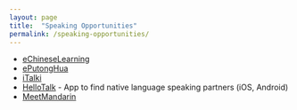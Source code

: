```yaml
---
layout: page
title:  "Speaking Opportunities"
permalink: /speaking-opportunities/
---
```

* [eChineseLearning](http://www.echineselearning.com/)
* [ePutongHua](http://www.e-putonghua.com/)
* [iTalki](https://www.italki.com/teachers/professional/chinese)
* [HelloTalk](https://www.hellotalk.com/) - App to find native language speaking partners (iOS, Android)
* [MeetMandarin](http://www.meetmandarin.com/)
